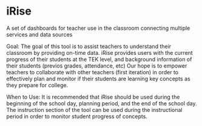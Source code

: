 # iRise
A set of dashboards for teacher use in the classroom connecting multiple services and data sources

Goal:
The goal of this tool is to assist teachers to understand their classroom by providing on-time data. iRise provides users with the current progress of their students at the TEK level, and background information of their students (previos grades, attendance, etc)
Our hope is to empower teachers to collaborate with other teachers (first iteration) in order to effectively plan and monitor if their students are learning key concepts as they prepare for college.

When to Use:
It is recommended that iRise should be used during the beginning of the school day, planning period, and the end of the school day. The instruction section of the tool can be used during the instructional period in order to monitor student progress of concepts.
